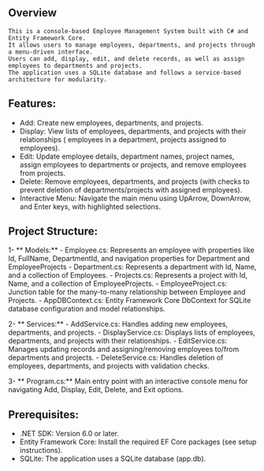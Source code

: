 ## Overview
    This is a console-based Employee Management System built with C# and Entity Framework Core. 
    It allows users to manage employees, departments, and projects through a menu-driven interface.
    Users can add, display, edit, and delete records, as well as assign employees to departments and projects. 
    The application uses a SQLite database and follows a service-based architecture for modularity.  

## Features:
  - Add: Create new employees, departments, and projects.
  - Display: View lists of employees, departments, and projects with their relationships ( employees in a department, projects assigned to employees).
  - Edit: Update employee details, department names, project names, assign employees to departments or projects, and remove employees from projects.
  - Delete: Remove employees, departments, and projects (with checks to prevent deletion of departments/projects with assigned employees).
  - Interactive Menu: Navigate the main menu using UpArrow, DownArrow, and Enter keys, with highlighted selections.

## Project Structure:
   1- ** Models:**
       - Employee.cs: Represents an employee with properties like Id, FullName, DepartmentId, and navigation properties for Department and EmployeeProjects
       - Department.cs: Represents a department with Id, Name, and a collection of Employees.
       - Projects.cs: Represents a project with Id, Name, and a collection of EmployeeProjects.
       - EmployeeProject.cs: Junction table for the many-to-many relationship between Employee and Projects.
       - AppDBContext.cs: Entity Framework Core DbContext for SQLite database configuration and model relationships.
       
   2- ** Services:**
       - AddService.cs: Handles adding new employees, departments, and projects.
       - DisplayService.cs: Displays lists of employees, departments, and projects with their relationships.
       - EditService.cs: Manages updating records and assigning/removing employees to/from departments and projects.
       - DeleteService.cs: Handles deletion of employees, departments, and projects with validation checks.
       
   3-  ** Program.cs:**
         Main entry point with an interactive console menu for navigating Add, Display, Edit, Delete, and Exit options.


 ## Prerequisites: 
  - .NET SDK: Version 6.0 or later.
  - Entity Framework Core: Install the required EF Core packages (see setup instructions).
  - SQLite: The application uses a SQLite database (app.db).





         
      

